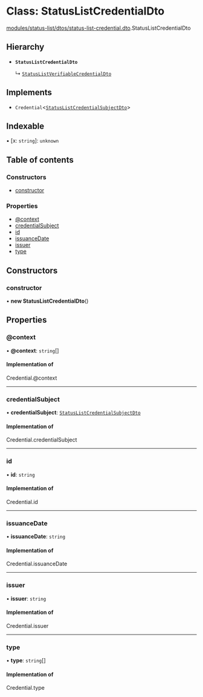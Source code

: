 # Class: StatusListCredentialDto

[modules/status-list/dtos/status-list-credential.dto](../modules/modules_status_list_dtos_status_list_credential_dto.md).StatusListCredentialDto

## Hierarchy

- **`StatusListCredentialDto`**

  ↳ [`StatusListVerifiableCredentialDto`](modules_status_list_dtos_status_list_verifiable_credential_dto.StatusListVerifiableCredentialDto.md)

## Implements

- `Credential`<[`StatusListCredentialSubjectDto`](modules_status_list_dtos_status_list_credential_dto.StatusListCredentialSubjectDto.md)\>

## Indexable

▪ [x: `string`]: `unknown`

## Table of contents

### Constructors

- [constructor](modules_status_list_dtos_status_list_credential_dto.StatusListCredentialDto.md#constructor)

### Properties

- [@context](modules_status_list_dtos_status_list_credential_dto.StatusListCredentialDto.md#@context)
- [credentialSubject](modules_status_list_dtos_status_list_credential_dto.StatusListCredentialDto.md#credentialsubject)
- [id](modules_status_list_dtos_status_list_credential_dto.StatusListCredentialDto.md#id)
- [issuanceDate](modules_status_list_dtos_status_list_credential_dto.StatusListCredentialDto.md#issuancedate)
- [issuer](modules_status_list_dtos_status_list_credential_dto.StatusListCredentialDto.md#issuer)
- [type](modules_status_list_dtos_status_list_credential_dto.StatusListCredentialDto.md#type)

## Constructors

### constructor

• **new StatusListCredentialDto**()

## Properties

### @context

• **@context**: `string`[]

#### Implementation of

Credential.@context

___

### credentialSubject

• **credentialSubject**: [`StatusListCredentialSubjectDto`](modules_status_list_dtos_status_list_credential_dto.StatusListCredentialSubjectDto.md)

#### Implementation of

Credential.credentialSubject

___

### id

• **id**: `string`

#### Implementation of

Credential.id

___

### issuanceDate

• **issuanceDate**: `string`

#### Implementation of

Credential.issuanceDate

___

### issuer

• **issuer**: `string`

#### Implementation of

Credential.issuer

___

### type

• **type**: `string`[]

#### Implementation of

Credential.type

